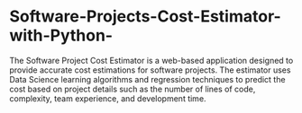 # Software-Projects-Cost-Estimator-with-Python-
The Software Project Cost Estimator is a web-based application designed to provide accurate cost estimations  for software projects. The estimator uses Data Science learning algorithms and regression techniques to predict  the cost based on project details such as the number of lines of code, complexity, team experience, and  development time. 
